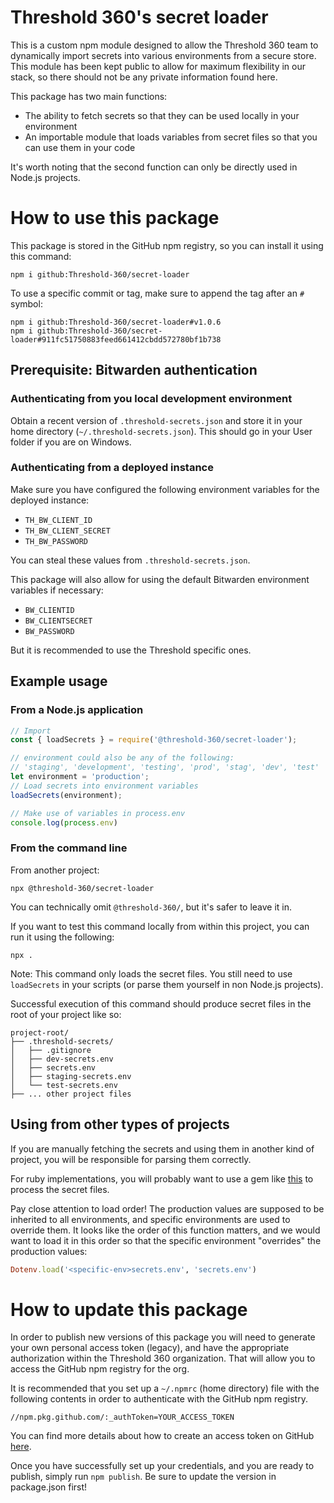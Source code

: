 # Threshold 360's secret loader

This is a custom npm module designed to allow the Threshold 360 team to dynamically import secrets into various environments from a secure store.
This module has been kept public to allow for maximum flexibility in our stack, so there should not be any private information found here.

This package has two main functions:

- The ability to fetch secrets so that they can be used locally in your environment
- An importable module that loads variables from secret files so that you can use them in your code

It's worth noting that the second function can only be directly used in Node.js projects.

# How to use this package

This package is stored in the GitHub npm registry, so you can install it using this command:

```
npm i github:Threshold-360/secret-loader
```

To use a specific commit or tag, make sure to append the tag after an `#` symbol:
```
npm i github:Threshold-360/secret-loader#v1.0.6
npm i github:Threshold-360/secret-loader#911fc51750883feed661412cbdd572780bf1b738
```

## Prerequisite: Bitwarden authentication

### Authenticating from you local development environment

Obtain a recent version of `.threshold-secrets.json` and store it in your home directory (`~/.threshold-secrets.json`).
This should go in your User folder if you are on Windows.

### Authenticating from a deployed instance

Make sure you have configured the following environment variables for the deployed instance:

- `TH_BW_CLIENT_ID`
- `TH_BW_CLIENT_SECRET`
- `TH_BW_PASSWORD`

You can steal these values from `.threshold-secrets.json`.

This package will also allow for using the default Bitwarden environment variables if necessary:

- `BW_CLIENTID`
- `BW_CLIENTSECRET`
- `BW_PASSWORD`

But it is recommended to use the Threshold specific ones.

## Example usage

### From a Node.js application

```javascript
// Import
const { loadSecrets } = require('@threshold-360/secret-loader');

// environment could also be any of the following:
// 'staging', 'development', 'testing', 'prod', 'stag', 'dev', 'test'
let environment = 'production';
// Load secrets into environment variables
loadSecrets(environment);

// Make use of variables in process.env
console.log(process.env)
```

### From the command line

From another project:
```
npx @threshold-360/secret-loader
```

You can technically omit `@threshold-360/`, but it's safer to leave it in.

If you want to test this command locally from within this project, you can run it using the following:
```
npx .
```

Note: This command only loads the secret files. You still need to use `loadSecrets` in your scripts (or parse them yourself in non Node.js projects).

Successful execution of this command should produce secret files in the root of your project like so:

```
project-root/
├── .threshold-secrets/
│   ├── .gitignore
│   ├── dev-secrets.env
│   ├── secrets.env
│   ├── staging-secrets.env
│   └── test-secrets.env
├── ... other project files
```

## Using from other types of projects

If you are manually fetching the secrets and using them in another kind of project, you will be responsible for parsing them correctly.

For ruby implementations, you will probably want to use a gem like [this](https://github.com/bkeepers/dotenv) to process the secret files.

Pay close attention to load order!
The production values are supposed to be inherited to all environments, and specific environments are used to override them.
It looks like the order of this function matters, and we would want to load it in this order so that the specific environment "overrides" the production values:

```ruby
Dotenv.load('<specific-env>secrets.env', 'secrets.env')
```


# How to update this package

In order to publish new versions of this package you will need to generate your own personal access token (legacy), and have the appropriate authorization within the Threshold 360 organization.
That will allow you to access the GitHub npm registry for the org.

It is recommended that you set up a `~/.npmrc` (home directory) file with the following contents in order to authenticate with the GitHub npm registry.

```
//npm.pkg.github.com/:_authToken=YOUR_ACCESS_TOKEN
```

You can find more details about how to create an access token on GitHub [here](https://docs.github.com/en/authentication/keeping-your-account-and-data-secure/managing-your-personal-access-tokens).

Once you have successfully set up your credentials, and you are ready to publish, simply run `npm publish`. Be sure to update the version in package.json first!
